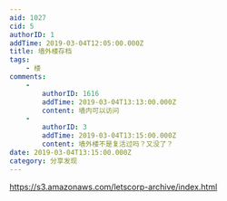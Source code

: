 ```yaml
---
aid: 1027
cid: 5
authorID: 1
addTime: 2019-03-04T12:05:00.000Z
title: 墙外楼存档
tags:
    - 楼
comments:
    -
        authorID: 1616
        addTime: 2019-03-04T13:13:00.000Z
        content: 墙内可以访问
    -
        authorID: 3
        addTime: 2019-03-04T13:15:00.000Z
        content: 墙外楼不是复活过吗？又没了？
date: 2019-03-04T13:15:00.000Z
category: 分享发现
---
```


https://s3.amazonaws.com/letscorp-archive/index.html
